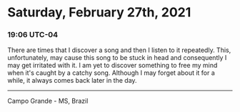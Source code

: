 # Saturday, February 27th, 2021

### 19:06 UTC-04

There are times that I discover a song and then I listen to it repeatedly. This,
unfortunately, may cause this song to be stuck in head and consequently I may get
irritated with it. I am yet to discover something to free my mind when it's caught
by a catchy song. Although I may forget about it for a while, it always comes back
later in the day.

---

Campo Grande - MS, Brazil
